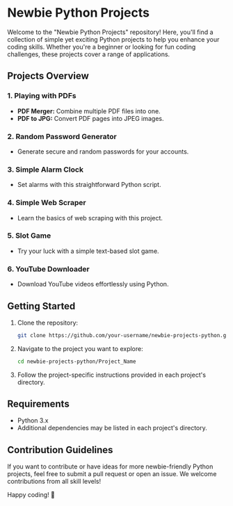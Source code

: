 # Newbie Python Projects

Welcome to the "Newbie Python Projects" repository! Here, you'll find a collection of simple yet exciting Python projects to help you enhance your coding skills. Whether you're a beginner or looking for fun coding challenges, these projects cover a range of applications.

## Projects Overview

### 1. Playing with PDFs
   - **PDF Merger:** Combine multiple PDF files into one.
   - **PDF to JPG:** Convert PDF pages into JPEG images.

### 2. Random Password Generator
   - Generate secure and random passwords for your accounts.

### 3. Simple Alarm Clock
   - Set alarms with this straightforward Python script.

### 4. Simple Web Scraper
   - Learn the basics of web scraping with this project.

### 5. Slot Game
   - Try your luck with a simple text-based slot game.

### 6. YouTube Downloader
   - Download YouTube videos effortlessly using Python.

## Getting Started

1. Clone the repository:
   ```bash
   git clone https://github.com/your-username/newbie-projects-python.git
   ```

2. Navigate to the project you want to explore:
   ```bash
   cd newbie-projects-python/Project_Name
   ```

3. Follow the project-specific instructions provided in each project's directory.

## Requirements
- Python 3.x
- Additional dependencies may be listed in each project's directory.

## Contribution Guidelines

If you want to contribute or have ideas for more newbie-friendly Python projects, feel free to submit a pull request or open an issue. We welcome contributions from all skill levels!

Happy coding! 🚀
